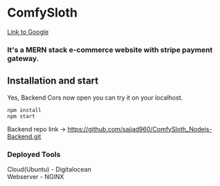# ComfySloth
[Link to Google](https://www.google.com)
### It's a MERN stack e-commerce website with stripe payment gateway.

## Installation and start
Yes, Backend Cors now open you can try it on your localhost.

```
npm install
npm start
```
Backend repo link -> https://github.com/sajjad960/ComfySloth_Nodejs-Backend.git

### Deployed Tools
Cloud(Ubuntu) - Digitalocean<br />
Webserver - NGINX
